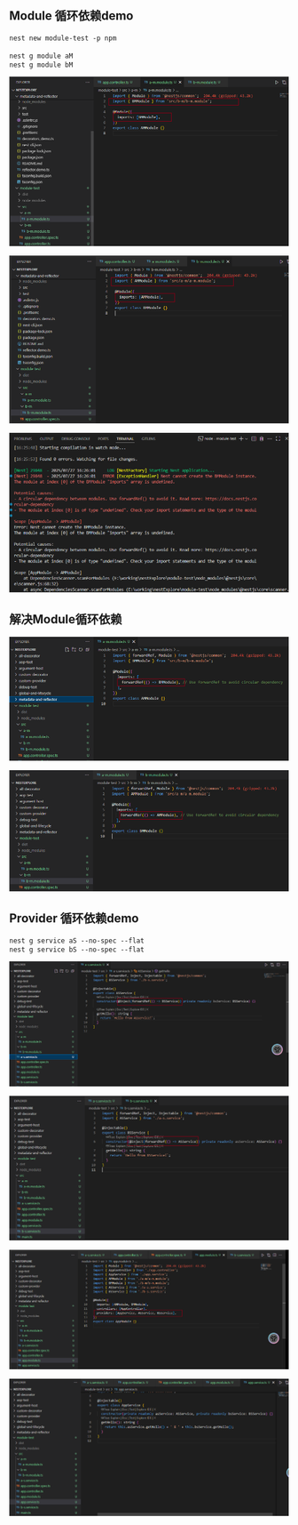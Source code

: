 ## Module 循环依赖demo

```
nest new module-test -p npm

nest g module aM
nest g module bM
```

![image-20250727162749815](image-20250727162749815.png)

![image-20250727162913943](image-20250727162913943.png)

![image-20250727162955962](image-20250727162955962.png)

## 解决Module循环依赖

![image-20250727163743342](image-20250727163743342.png)

![image-20250727163757140](image-20250727163757140.png)



## Provider 循环依赖demo

```
nest g service aS --no-spec --flat
nest g service bS --no-spec --flat
```

![image-20250728213720337](image-20250728213720337.png)

![image-20250728213735719](image-20250728213735719.png)

![image-20250728213752491](image-20250728213752491.png)

![image-20250728213805592](image-20250728213805592.png)